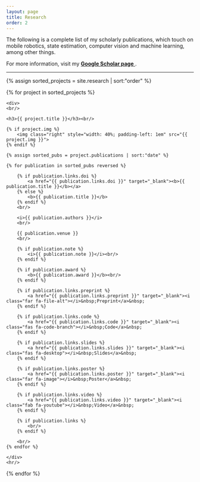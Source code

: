 ```yaml
---
layout: page
title: Research
order: 2
---
```


The following is a complete list of my scholarly publications, which touch on mobile robotics, state estimation, computer vision and machine learning, among other things.

For more information, visit my <a href="//scholar.google.com/citations?user={{ site.author.scholar }}" target="_blank"><b>Google Scholar page</b> <i class="fa fa-external-link"></i></a>.

<hr/>

<div>
{% assign sorted_projects = site.research | sort:"order" %}

{% for project in sorted_projects %}

    <div>
    <br/>

    <h3>{{ project.title }}</h3><br/>

    {% if project.img %}
        <img class="right" style="width: 40%; padding-left: 1em" src="{{ project.img }}">
    {% endif %}

    {% assign sorted_pubs = project.publications | sort:"date" %}

    {% for publication in sorted_pubs reversed %}

        {% if publication.links.doi %}
            <a href="{{ publication.links.doi }}" target="_blank"><b>{{ publication.title }}</b></a>
        {% else %}
            <b>{{ publication.title }}</b>
        {% endif %}
        <br/>

        <i>{{ publication.authors }}</i>
        <br/>

        {{ publication.venue }}
        <br/>

        {% if publication.note %}
            <i>{{ publication.note }}</i><br/>
        {% endif %}

        {% if publication.award %}
            <b>{{ publication.award }}</b><br/>
        {% endif %}

        {% if publication.links.preprint %}
            <a href="{{ publication.links.preprint }}" target="_blank"><i class="far fa-file-alt"></i>&nbsp;Preprint</a>&nbsp;
        {% endif %}

        {% if publication.links.code %}
            <a href="{{ publication.links.code }}" target="_blank"><i class="fas fa-code-branch"></i>&nbsp;Code</a>&nbsp;
        {% endif %}

        {% if publication.links.slides %}
            <a href="{{ publication.links.slides }}" target="_blank"><i class="fas fa-desktop"></i>&nbsp;Slides</a>&nbsp;
        {% endif %}

        {% if publication.links.poster %}
            <a href="{{ publication.links.poster }}" target="_blank"><i class="far fa-image"></i>&nbsp;Poster</a>&nbsp;
        {% endif %}

        {% if publication.links.video %}
            <a href="{{ publication.links.video }}" target="_blank"><i class="fab fa-youtube"></i>&nbsp;Video</a>&nbsp;
        {% endif %}

        {% if publication.links %}
            <br/>
        {% endif %}

        <br/>
    {% endfor %}

    </div>
    <hr/>
{% endfor %}
</div>
